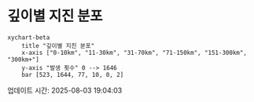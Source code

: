 # 깊이별 지진 분포

```mermaid
xychart-beta
    title "깊이별 지진 분포"
    x-axis ["0-10km", "11-30km", "31-70km", "71-150km", "151-300km", "300km+"]
    y-axis "발생 횟수" 0 --> 1646
    bar [523, 1644, 77, 10, 0, 2]
```

업데이트 시간: 2025-08-03 19:04:03
